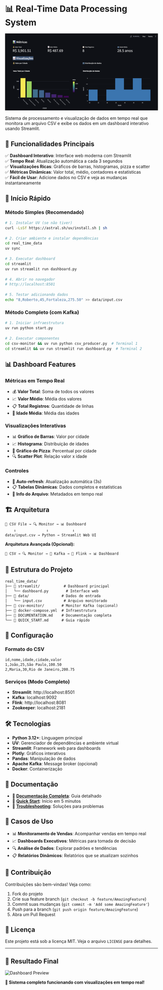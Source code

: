 # 📊 Real-Time Data Processing System

![Dashboard Preview](img/dashboard_img.png)

Sistema de processamento e visualização de dados em tempo real que monitora um arquivo CSV e exibe os dados em um dashboard interativo usando Streamlit.

## 🎯 Funcionalidades Principais

✅ **Dashboard Interativo**: Interface web moderna com Streamlit  
✅ **Tempo Real**: Atualização automática a cada 3 segundos  
✅ **Visualizações Ricas**: Gráficos de barras, histogramas, pizza e scatter  
✅ **Métricas Dinâmicas**: Valor total, médio, contadores e estatísticas  
✅ **Fácil de Usar**: Adicione dados no CSV e veja as mudanças instantaneamente  

## 🚀 Início Rápido

### Método Simples (Recomendado)
```bash
# 1. Instalar UV (se não tiver)
curl -LsSf https://astral.sh/uv/install.sh | sh

# 2. Criar ambiente e instalar dependências
cd real_time_data
uv sync

# 3. Executar dashboard
cd streamlit
uv run streamlit run dashboard.py

# 4. Abrir no navegador
# http://localhost:8501

# 5. Testar adicionando dados
echo "8,Roberto,45,Fortaleza,275.50" >> data/input.csv
```

### Método Completo (com Kafka)
```bash
# 1. Iniciar infraestrutura
uv run python start.py

# 2. Executar componentes
cd csv-monitor && uv run python csv_producer.py  # Terminal 1
cd streamlit && uv run streamlit run dashboard.py  # Terminal 2
```

## 📊 Dashboard Features

### Métricas em Tempo Real
- 💰 **Valor Total**: Soma de todos os valores
- 📈 **Valor Médio**: Média dos valores  
- 📋 **Total Registros**: Quantidade de linhas
- 👥 **Idade Média**: Média das idades

### Visualizações Interativas
- 📊 **Gráfico de Barras**: Valor por cidade
- 📈 **Histograma**: Distribuição de idades  
- 🥧 **Gráfico de Pizza**: Percentual por cidade
- 🔍 **Scatter Plot**: Relação valor x idade

### Controles
- 🔄 **Auto-refresh**: Atualização automática (3s)
- 📋 **Tabelas Dinâmicas**: Dados completos e estatísticas
- 📄 **Info do Arquivo**: Metadados em tempo real

## 🏗️ Arquitetura

```
📁 CSV File → 🔍 Monitor → 📊 Dashboard
    ↓              ↓           ↓
data/input.csv → Python → Streamlit Web UI
```

**Arquitetura Avançada (Opcional):**
```
📁 CSV → 🔍 Monitor → 📡 Kafka → 🔄 Flink → 📊 Dashboard
```

## 📁 Estrutura do Projeto

```
real_time_data/
├── 📂 streamlit/           # Dashboard principal
│   └── dashboard.py        # Interface web
├── 📂 data/               # Dados de entrada  
│   └── input.csv          # Arquivo monitorado
├── 📂 csv-monitor/        # Monitor Kafka (opcional)
├── 🐳 docker-compose.yml  # Infraestrutura
├── 📖 DOCUMENTATION.md    # Documentação completa
└── 🚀 QUICK_START.md      # Guia rápido
```

## 🔧 Configuração

### Formato do CSV
```csv
id,nome,idade,cidade,valor
1,João,25,São Paulo,100.50
2,Maria,30,Rio de Janeiro,200.75
```

### Serviços (Modo Completo)
- **Streamlit**: http://localhost:8501
- **Kafka**: localhost:9092  
- **Flink**: http://localhost:8081
- **Zookeeper**: localhost:2181

## 🛠️ Tecnologias

- **Python 3.12+**: Linguagem principal
- **UV**: Gerenciador de dependências e ambiente virtual
- **Streamlit**: Framework web para dashboards
- **Plotly**: Gráficos interativos
- **Pandas**: Manipulação de dados
- **Apache Kafka**: Message broker (opcional)
- **Docker**: Containerização

## 📖 Documentação

- 📖 **[Documentação Completa](DOCUMENTATION.md)**: Guia detalhado
- 🚀 **[Quick Start](QUICK_START.md)**: Início em 5 minutos
- 🐛 **[Troubleshooting](DOCUMENTATION.md#-troubleshooting)**: Soluções para problemas

## 🎯 Casos de Uso

- 📊 **Monitoramento de Vendas**: Acompanhar vendas em tempo real
- 📈 **Dashboards Executivos**: Métricas para tomada de decisão  
- 🔍 **Análise de Dados**: Explorar padrões e tendências
- 📋 **Relatórios Dinâmicos**: Relatórios que se atualizam sozinhos

## 🤝 Contribuição

Contribuições são bem-vindas! Veja como:

1. Fork do projeto
2. Crie sua feature branch (`git checkout -b feature/AmazingFeature`)
3. Commit suas mudanças (`git commit -m 'Add some AmazingFeature'`)
4. Push para a branch (`git push origin feature/AmazingFeature`)
5. Abra um Pull Request

## 📄 Licença

Este projeto está sob a licença MIT. Veja o arquivo `LICENSE` para detalhes.

---

## 🎉 Resultado Final

![Dashboard Preview](https://via.placeholder.com/800x400/1f77b4/ffffff?text=Dashboard+Real-Time+CSV)

**🚀 Sistema completo funcionando com visualizações em tempo real!**